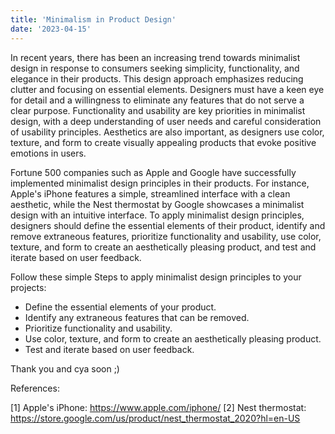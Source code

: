 ```yaml
---
title: 'Minimalism in Product Design'
date: '2023-04-15'
---
```


In recent years, there has been an increasing trend towards minimalist design in response to consumers seeking simplicity, functionality, and elegance in their products. This design approach emphasizes reducing clutter and focusing on essential elements. Designers must have a keen eye for detail and a willingness to eliminate any features that do not serve a clear purpose. Functionality and usability are key priorities in minimalist design, with a deep understanding of user needs and careful consideration of usability principles. Aesthetics are also important, as designers use color, texture, and form to create visually appealing products that evoke positive emotions in users.

Fortune 500 companies such as Apple and Google have successfully implemented minimalist design principles in their products. For instance, Apple's iPhone features a simple, streamlined interface with a clean aesthetic, while the Nest thermostat by Google showcases a minimalist design with an intuitive interface. To apply minimalist design principles, designers should define the essential elements of their product, identify and remove extraneous features, prioritize functionality and usability, use color, texture, and form to create an aesthetically pleasing product, and test and iterate based on user feedback.

Follow these simple Steps to apply minimalist design principles to your projects:

- Define the essential elements of your product.
- Identify any extraneous features that can be removed.
- Prioritize functionality and usability.
- Use color, texture, and form to create an aesthetically pleasing product.
- Test and iterate based on user feedback.

Thank you and cya soon ;)

References:

[1] Apple's iPhone: https://www.apple.com/iphone/
[2] Nest thermostat: https://store.google.com/us/product/nest_thermostat_2020?hl=en-US
